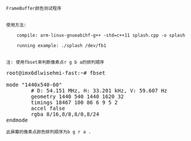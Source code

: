 	FrameBuffer颜色测试程序


	使用方法:

		compile: arm-linux-gnueabihf-g++ -std=c++11 splash.cpp -o splash

		running example: ./splash /dev/fb1


	注: 使用fbset来判断像素点r g b a的排列顺序

<pre>
root@imx6dlwisehmi-fast:~# fbset

mode "1440x540-60"
        # D: 54.151 MHz, H: 33.201 kHz, V: 59.607 Hz
        geometry 1440 540 1440 1620 32
        timings 18467 100 86 6 9 5 2
        accel false
        rgba 8/16,8/8,8/0,8/24
endmode
</pre>

	此屏幕的像素点颜色排列顺序为b g r a .

